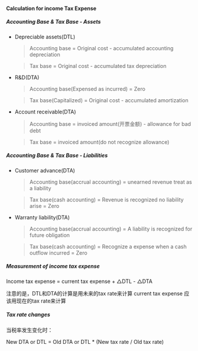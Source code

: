 #### Calculation for income Tax Expense

##### Accounting Base & Tax Base - Assets

- Depreciable assets(DTL)

	> Accounting base = Original cost - accumulated accounting depreciation

	> Tax base = Original cost - accumulated tax depreciation

- R&D(DTA)
	
	> Accounting base(Expensed as incurred) = Zero

	> Tax base(Capitalized) = Original cost - accumulated amortization

- Account receivable(DTA)

	> Accounting base = invoiced amount(开票金额) - allowance for bad debt

	> Tax base = invoiced amount(do not recognize allowance) 


##### Accounting Base & Tax Base - Liabilities

- Customer advance(DTA)

	> Accounting base(accrual accounting) = unearned revenue treat as a liability

	> Tax base(cash accounting) = Revenue is recognized no liability arise = Zero

- Warranty liability(DTA)

	> Accounting base(accrual accounting) = A liability is recognized for future obligation

	> Tax base(cash accounting) = Recognize a expense when a cash outflow incurred = Zero

##### Measurement of income tax expense

Income tax expense = current tax expense + △DTL - △DTA

注意的是，DTL和DTA的计算是用未来的tax rate来计算
current tax expense 应该用现在的tax rate来计算

##### Tax rate changes

当税率发生变化时：

New DTA or DTL = Old DTA or DTL * (New tax rate / Old tax rate)